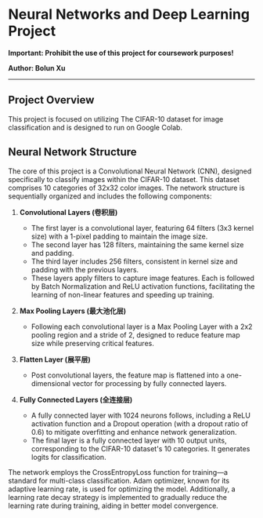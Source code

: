 # Neural Networks and Deep Learning Project

**Important: Prohibit the use of this project for coursework purposes!**

**Author: Bolun Xu**

---

## Project Overview

This project is focused on utilizing The CIFAR-10 dataset for image classification and is designed to run on Google Colab.

## Neural Network Structure

The core of this project is a Convolutional Neural Network (CNN), designed specifically to classify images within the CIFAR-10 dataset. This dataset comprises 10 categories of 32x32 color images. The network structure is sequentially organized and includes the following components:

1. **Convolutional Layers (卷积层)**
    - The first layer is a convolutional layer, featuring 64 filters (3x3 kernel size) with a 1-pixel padding to maintain the image size.
    - The second layer has 128 filters, maintaining the same kernel size and padding.
    - The third layer includes 256 filters, consistent in kernel size and padding with the previous layers.
    - These layers apply filters to capture image features. Each is followed by Batch Normalization and ReLU activation functions, facilitating the learning of non-linear features and speeding up training.

2. **Max Pooling Layers (最大池化层)**
    - Following each convolutional layer is a Max Pooling Layer with a 2x2 pooling region and a stride of 2, designed to reduce feature map size while preserving critical features.

3. **Flatten Layer (展平层)**
    - Post convolutional layers, the feature map is flattened into a one-dimensional vector for processing by fully connected layers.

4. **Fully Connected Layers (全连接层)**
    - A fully connected layer with 1024 neurons follows, including a ReLU activation function and a Dropout operation (with a dropout ratio of 0.6) to mitigate overfitting and enhance network generalization.
    - The final layer is a fully connected layer with 10 output units, corresponding to the CIFAR-10 dataset's 10 categories. It generates logits for classification.

The network employs the CrossEntropyLoss function for training—a standard for multi-class classification. Adam optimizer, known for its adaptive learning rate, is used for optimizing the model. Additionally, a learning rate decay strategy is implemented to gradually reduce the learning rate during training, aiding in better model convergence.
